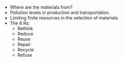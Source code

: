 - Where are the materials from?
- Pollution levels in production and transportation.
- Limiting finite resources in the selection of materials.
- The 6 Rs:
	- Rethink
	- Reduce
	- Reuse
	- Repair
	- Recycle
	- Refuse